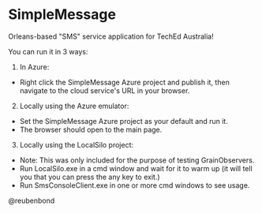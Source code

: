 SimpleMessage
=======

Orleans-based "SMS" service application for TechEd Australia!

You can run it in 3 ways:

1. In Azure:
* Right click the SimpleMessage Azure project and publish it, then navigate to the cloud service's URL in your browser.
2. Locally using the Azure emulator:
* Set the SimpleMessage Azure project as your default and run it.
* The browser should open to the main page.
3. Locally using the LocalSilo project:
* Note: This was only included for the purpose of testing GrainObservers.
* Run LocalSilo.exe in a cmd window and wait for it to warm up (it will tell you that you can press the any key to exit.)
* Run SmsConsoleClient.exe in one or more cmd windows to see usage.

@reubenbond
